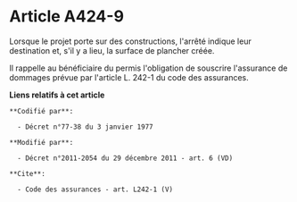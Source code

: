 # Article A424-9

Lorsque le projet porte sur des constructions, l'arrêté indique leur destination et, s'il y a lieu, la surface de plancher
créée. 

Il rappelle au bénéficiaire du permis l'obligation de souscrire l'assurance de dommages prévue par l'article L. 242-1 du code
des assurances.

**Liens relatifs à cet article**

	**Codifié par**:

	  - Décret n°77-38 du 3 janvier 1977

	**Modifié par**:

	  - Décret n°2011-2054 du 29 décembre 2011 - art. 6 (VD)

	**Cite**:

	  - Code des assurances - art. L242-1 (V)

